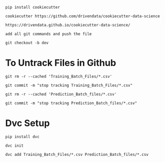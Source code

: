 
```commandline
pip install cookiecutter
```

```commandline
cookiecutter https://github.com/drivendata/cookiecutter-data-science
```

```commandline
https://drivendata.github.io/cookiecutter-data-science/
```

```
add all git commands and push the file
```

```commandline
git checkout -b dev 
```

# To Untrack Files in Github

```commandline
git rm -r --cached 'Training_Batch_Files/*.csv' 
```

```commandline
git commit -m "stop tracking Training_Batch_Files/*.csv" 
```

```commandline
git rm -r --cached 'Prediction_Batch_files/*.csv' 
```

```commandline
git commit -m "stop tracking Prediction_Batch_files/*.csv"
```

# Dvc Setup

```commandline
pip install dvc
```

```commandline
dvc init 
```

```commandline
dvc add Training_Batch_Files/*.csv Prediction_Batch_files/*.csv

```
